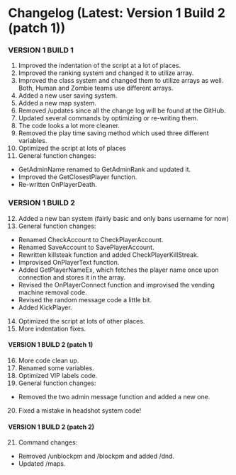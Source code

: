 # Changelog (Latest: Version 1 Build 2 (patch 1))

### VERSION 1 BUILD 1
1. Improved the indentation of the script at a lot of places.
2. Improved the ranking system and changed it to utilize array.
3. Improved the class system and changed them to utilize arrays as well. Both, Human and Zombie teams use different arrays.
4. Added a new user saving system.
5. Added a new map system.
6. Removed /updates since all the change log will be found at the GitHub.
7. Updated several commands by optimizing or re-writing them.
8. The code looks a lot more cleaner.
9. Removed the play time saving method which used three different variables.
10. Optimized the script at lots of places
11. General function changes:
- GetAdminName renamed to GetAdminRank and updated it.
- Improved the GetClosestPlayer function.
- Re-written OnPlayerDeath.

### VERSION 1 BUILD 2
12. Added a new ban system (fairly basic and only bans username for now)
13. General function changes:
- Renamed CheckAccount to CheckPlayerAccount.
- Renamed SaveAccount to SavePlayerAccount.
- Rewritten killsteak function and added CheckPlayerKillStreak.
- Improvised OnPlayerText function.
- Added GetPlayerNameEx, which fetches the player name once upon connection and stores it in the array.
- Revised the OnPlayerConnect function and improvised the vending machine removal code.
- Revised the random message code a little bit.
- Added KickPlayer.
14. Optimized the script at lots of other places.
15. More indentation fixes.

#### VERSION 1 BUILD 2 (patch 1)
16. More code clean up.
17. Renamed some variables.
18. Optimized VIP labels code.
19. General function changes:
- Removed the two admin message function and added a new one.
20. Fixed a mistake in headshot system code!

#### VERSION 1 BUILD 2 (patch 2)
21. Command changes:
- Removed /unblockpm and /blockpm and added /dnd.
- Updated /maps.
